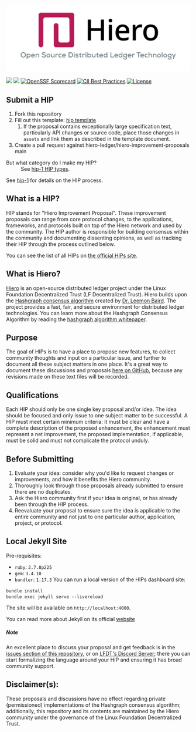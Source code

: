 ![](./assets/hiero_logo.png)

[![](https://img.shields.io/discord/905194001349627914)](https://discord.com/channels/905194001349627914/1289954446712770600)
[![](https://img.shields.io/badge/view-published-blue)](https://hips.hiero.org)
[![OpenSSF Scorecard](https://api.scorecard.dev/projects/github.com/hiero-ledger/hiero-improvement-proposals/badge)](https://scorecard.dev/viewer/?uri=github.com/hiero-ledger/hiero-improvement-proposals)
[![CII Best Practices](https://bestpractices.coreinfrastructure.org/projects/10697/badge)](https://bestpractices.coreinfrastructure.org/projects/10697)
[![License](https://img.shields.io/badge/license-apache2-blue.svg)](LICENSE)

## Submit a HIP
1. Fork this repository
1. Fill out this template: [hip template](hip-0000-template.md)
   1. If the proposal contains exceptionally large specification text,
      particularly API changes or source code, place those changes
      in `assets` and link them as described in the template document.
1. Create a pull request against hiero-ledger/hiero-improvement-proposals main
<dl>
<dt>But what category do I make my HIP?</dt>
<dd>See <a href="HIP/hip-1.md#hip-types">hip-1 HIP types</a>.</dd>
</dl>

See [hip-1](HIP/hip-1.md) for details on the HIP process.

## What is a HIP?
HIP stands for "Hiero Improvement Proposal". These improvement proposals can
range from core protocol changes, to the applications, frameworks, and protocols
built on top of the Hiero network and used by the community. The HIP
author is responsible for building consensus within the community and
documenting dissenting opinions, as well as tracking their HIP through
the process outlined below.

You can see the list of all HIPs on [the official HIPs site](https://hips.hiero.org).

## What is Hiero?
[Hiero](https://hiero.org) is an open-source distributed ledger project under
the Linux Foundation Decentralized Trust (LF Decentralized Trust). Hiero builds
upon the [Hashgraph consensus algorithm](http://www.leemon.com/papers/2016b.pdf)
created by [Dr. Leemon Baird](http://www.leemon.com/). The project provides a
fast, fair, and secure environment for distributed ledger technologies. You can
learn more about the Hashgraph Consensus Algorithm by reading the
[hashgraph algorithm whitepaper](http://www.leemon.com/papers/2016b.pdf).

## Purpose
The goal of HIPs is to have a place to propose new features, to collect
community thoughts and input on a particular issue, and further to document
all these subject matters in one place. It's a great way to document these
discussions and proposals
[here on GitHub](https://github.com/hiero-ledger/hiero-improvement-proposals),
because any revisions made on these text files will be recorded.

## Qualifications
Each HIP should only be one single key proposal and/or idea. The idea should be
focused and only issue to one subject matter to be successful. A HIP must meet
certain minimum criteria: it must be clear and have a complete description of
the proposed enhancement, the enhancement must represent a net improvement,
the proposed implementation, if applicable, must be solid and must not
complicate the protocol unduly.

## Before Submitting
1. Evaluate your idea: consider why you'd like to request changes or
   improvements, and how it benefits the Hiero community.
1. Thoroughly look through those proposals already submitted to ensure there
   are no duplicates.
1. Ask the Hiero community first if your idea is original, or has
   already been through the HIP process.
1. Reevaluate your proposal to ensure sure the idea is applicable
   to the entire community and not just to one particular author, application,
   project, or protocol.

## Local Jekyll Site
Pre-requisites:
- `ruby`: `2.7.8p225`
- `gem`: `3.4.10`
- `bundler`: `1.17.3`
You can run a local version of the HIPs dashboard site:
```shell
bundle install
bundle exec jekyll serve --livereload
```
The site will be available on `http://localhost:4000`.

You can read more about Jekyll on its official [website](https://jekyllrb.com/)

##### Note
An excellent place to discuss your proposal and get feedback is in the
[issues section of this repository](https://github.com/hiero-ledger/hiero-improvement-proposals/issues),
or on [LFDT's Discord Server](https://discord.com/channels/905194001349627914/1289954446712770600);
there you can start formalizing the language around your HIP and ensuring it has broad
community support.

## Disclaimer(s):
These proposals and discussions have no effect regarding private (permissioned)
implementations of the Hashgraph consensus algorithm; additionally, this
repository and its contents are maintained by the Hiero community under the
governance of the Linux Foundation Decentralized Trust.